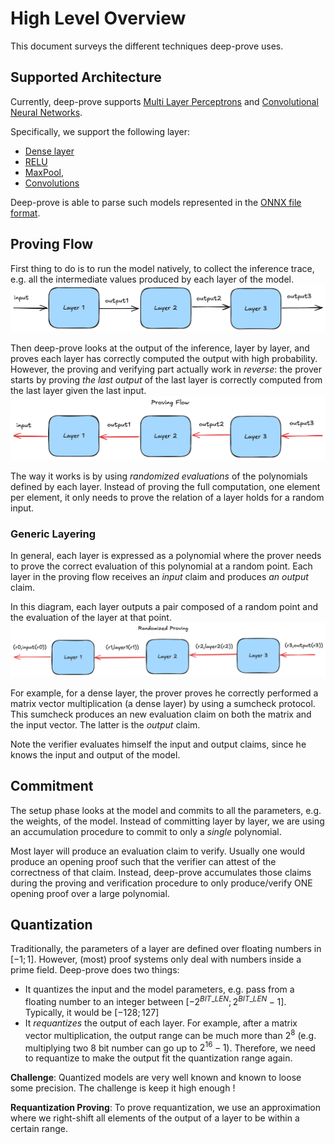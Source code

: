 # High Level Overview

This document surveys the different techniques deep-prove uses.

## Supported Architecture

Currently, deep-prove supports [Multi Layer Perceptrons](https://en.wikipedia.org/wiki/Multilayer_perceptron) and [Convolutional Neural Networks](https://en.wikipedia.org/wiki/Convolutional_neural_network).

Specifically, we support the following layer:
* [Dense layer](https://keras.io/api/layers/core_layers/dense/)
* [RELU](https://en.wikipedia.org/wiki/Rectifier_(neural_networks))
* [MaxPool](https://deepai.org/machine-learning-glossary-and-terms/max-pooling),
* [Convolutions](https://en.wikipedia.org/wiki/Convolutional_neural_network)

Deep-prove is able to parse such models represented in the [ONNX file format](https://onnx.ai/).

## Proving Flow

First thing to do is to run the model natively, to collect the inference trace, e.g. all the intermediate values produced by each layer of the model.
![Inference](assets/inference.png)

Then deep-prove looks at the output of the inference, layer by layer, and proves each layer has correctly computed the output with high probability. 
However, the proving and verifying part actually work in _reverse_: the prover starts by proving *the last output* of the last layer is correctly computed from the last layer given the last input. 
![Proving Flow](assets/proving_flow.png)

The way it works is by using *randomized evaluations* of the polynomials defined by each layer. Instead of proving the full computation, one element per element, it only needs to prove the relation of a layer holds for a random input.

### Generic Layering

In general, each layer is expressed as a polynomial where the prover needs to prove the correct evaluation of this polynomial at a random point. 
Each layer in the proving flow receives an _input_ claim and produces _an output_ claim. 


In this diagram, each layer outputs a pair composed of a random point and the evaluation of the layer at that point.
![Randomized Proving](assets/randomized_proving.png)

For example, for a dense layer, the prover proves he correctly performed a matrix vector multiplication (a dense layer) by using a sumcheck protocol. This sumcheck produces an new evaluation claim on both the matrix and the input vector. The latter is the _output_ claim.

Note the verifier evaluates himself the input and output claims, since he knows the input and output of the model.

## Commitment

The setup phase looks at the model and commits to all the parameters, e.g. the weights, of the model. Instead of committing layer by layer, we are using an accumulation procedure to commit to only a _single_ polynomial.

Most layer will produce an evaluation claim to verify. Usually one would produce an opening proof such that the verifier can attest of the correctness of that claim. Instead, deep-prove
accumulates those claims during the proving and verification procedure to only produce/verify ONE opening proof over a large polynomial.


## Quantization

Traditionally, the parameters of a layer are defined over floating numbers in $[-1;1]$. However, (most) proof systems only deal with numbers inside a prime field. 
Deep-prove does two things:
* It quantizes the input and the model parameters, e.g. pass from a floating number to an integer between $[-2^{BIT\_LEN};2^{BIT\_LEN}-1]$. Typically, it would be $[-128;127]$
* It _requantizes_ the output of each layer. For example, after a matrix vector multiplication, the output range can be much more than $2^8$ (e.g. multiplying two 8 bit number can go up to $2^{16}-1$). Therefore, we need to requantize to make the output fit the quantization range again.

**Challenge**: Quantized models are very well known and known to loose some precision. The challenge is keep it high enough !

**Requantization Proving**: To prove requantization, we use an approximation where we right-shift all elements of the output of a layer to be within a certain range. 
